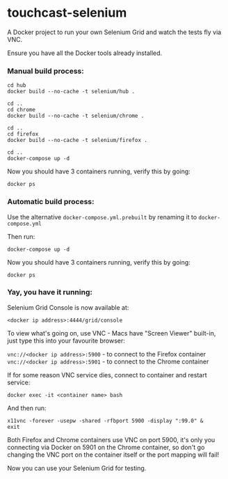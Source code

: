 # touchcast-selenium

A Docker project to run your own Selenium Grid and watch the tests fly via VNC.

Ensure you have all the Docker tools already installed.

### Manual build process:

`cd hub`  
`docker build --no-cache -t selenium/hub .`

`cd ..`  
`cd chrome`  
`docker build --no-cache -t selenium/chrome .`

`cd ..`  
`cd firefox`  
`docker build --no-cache -t selenium/firefox .`

`cd ..`  
`docker-compose up -d`

Now you should have 3 containers running, verify this by going:

`docker ps`

### Automatic build process:

Use the alternative `docker-compose.yml.prebuilt` by renaming it to `docker-compose.yml`  

Then run:

`docker-compose up -d`  

Now you should have 3 containers running, verify this by going:

`docker ps`  

### Yay, you have it running:

Selenium Grid Console is now available at:

`<docker ip address>:4444/grid/console`

To view what's going on, use VNC - Macs have "Screen Viewer" built-in, just type this into your favourite browser:

`vnc://<docker ip address>:5900` - to connect to the Firefox container  
`vnc://<docker ip address>:5901` - to connect to the Chrome container

If for some reason VNC service dies, connect to container and restart service:

`docker exec -it <container name> bash`

And then run:

`x11vnc -forever -usepw -shared -rfbport 5900 -display ":99.0" &`  
`exit`

Both Firefox and Chrome containers use VNC on port 5900, it's only you connecting via Docker on 5901 on the Chrome container, so don't go changing the VNC port on the container itself or the port mapping will fail!

Now you can use your Selenium Grid for testing.
